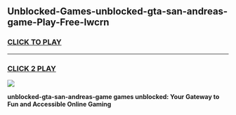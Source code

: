 
## Unblocked-Games-unblocked-gta-san-andreas-game-Play-Free-lwcrn
<h3>
<a href="https://premium76.site?title=unblocked-gta-san-andreas-game&ref=19M">CLICK TO PLAY</a></h3>
<hr>

<h3>
<a href="https://premium76.site?title=unblocked-gta-san-andreas-game&ref=19M">CLICK 2 PLAY</a>
  
</h3>

<a href="https://premium76.site?title=unblocked-gta-san-andreas-game&ref=19M"><img src="https://clearcache.store/games.png"></a>


**unblocked-gta-san-andreas-game games unblocked: Your Gateway to Fun and Accessible Online Gaming**
